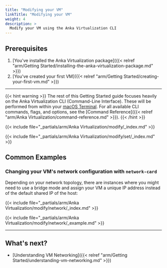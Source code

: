 ```yaml
---
title: "Modifying your VM"
linkTitle: "Modifying your VM"
weight: 4
description: >
  Modify your VM using the Anka Virtualization CLI
---
```


## Prerequisites

1. [You've installed the Anka Virtualization package]({{< relref "arm/Getting Started/installing-the-anka-virtualization-package.md" >}})
2. [You've created your first VM]({{< relref "arm/Getting Started/creating-your-first-vm.md" >}})

---

{{< hint warning >}}
The rest of this Getting Started guide focuses heavily on the Anka Virtualization CLI (Command-Line Interface). These will be performed from within your [macOS Terminal](https://support.apple.com/guide/terminal/welcome/mac). For all available CLI commands, flags, and options, see the [Command Reference]({{< relref "arm/Anka Virtualization/command-reference.md" >}}).
{{< /hint >}}

{{< include file="_partials/arm/Anka Virtualization/modify/_index.md" >}}

{{< include file="_partials/arm/Anka Virtualization/modify/set/_index.md" >}}

## Common Examples

### Changing your VM's network configuration with `network-card`

Depending on your network topology, there are instances where you might need to use a bridge mode and assign your VM a unique IP address instead of the default shared IP of the host:

{{< include file="_partials/arm/Anka Virtualization/modify/network/_index.md" >}}

{{< include file="_partials/arm/Anka Virtualization/modify/network/_example.md" >}}

---

## What's next?

- [Understanding VM Networking]({{< relref "arm/Getting Started/understanding-vm-networking.md" >}})
